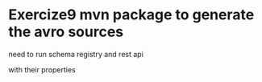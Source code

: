 # Exercize9 mvn package to generate the avro sources


need to run schema registry and rest api

with their properties